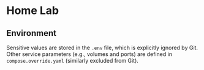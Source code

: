 # Home Lab

## Environment

Sensitive values are stored in the `.env` file, which is explicitly ignored by
Git. Other service parameters (e.g., volumes and ports) are defined in
`compose.override.yaml` (similarly excluded from Git).

